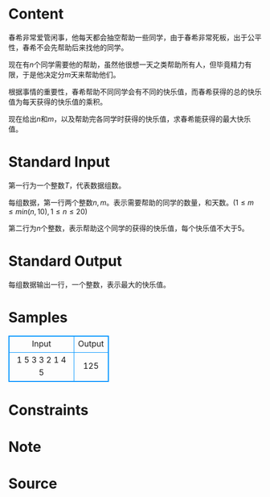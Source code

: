 
# Content

春希非常爱管闲事，他每天都会抽空帮助一些同学，由于春希非常死板，出于公平性，春希不会先帮助后来找他的同学。

现在有$n$个同学需要他的帮助，虽然他很想一天之类帮助所有人，但毕竟精力有限，于是他决定分$m$天来帮助他们。

根据事情的重要性，春希帮助不同同学会有不同的快乐值，而春希获得的总的快乐值为每天获得的快乐值的乘积。

现在给出$n$和$m$，以及帮助完各同学时获得的快乐值，求春希能获得的最大快乐值。

# Standard Input

第一行为一个整数$T$，代表数据组数。

每组数据，第一行两个整数$n,m$。表示需要帮助的同学的数量，和天数。$(1 \leq m \leq min(n,10) , 1 \leq n \leq 20)$

第二行为$n$个整数，表示帮助这个同学的获得的快乐值，每个快乐值不大于$5$。

# Standard Output

每组数据输出一行，一个整数，表示最大的快乐值。

# Samples

<style>
        table,table tr th, table tr td { border:1px solid #0094ff; }
        table { width: 200px; min-height: 25px; line-height: 25px; text-align: center; border-collapse: collapse;}   
    </style>
<table>
	<tr>
		<td>Input</td>
		<td>Output</td>
	</tr>
<tr><td>1
5 3
3 2 1 4 5</td><td>125</td></tr></table>


# Constraints



# Note



# Source


